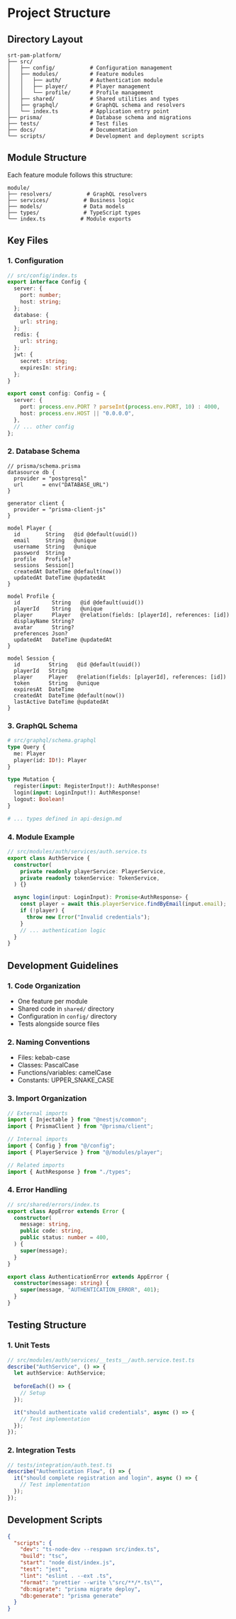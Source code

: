 # Project Structure

## Directory Layout
```
srt-pam-platform/
├── src/
│   ├── config/           # Configuration management
│   ├── modules/          # Feature modules
│   │   ├── auth/         # Authentication module
│   │   ├── player/       # Player management
│   │   └── profile/      # Profile management
│   ├── shared/           # Shared utilities and types
│   ├── graphql/          # GraphQL schema and resolvers
│   └── index.ts          # Application entry point
├── prisma/               # Database schema and migrations
├── tests/                # Test files
├── docs/                 # Documentation
└── scripts/              # Development and deployment scripts
```

## Module Structure
Each feature module follows this structure:
```
module/
├── resolvers/           # GraphQL resolvers
├── services/           # Business logic
├── models/             # Data models
├── types/              # TypeScript types
└── index.ts           # Module exports
```

## Key Files

### 1. Configuration
```typescript
// src/config/index.ts
export interface Config {
  server: {
    port: number;
    host: string;
  };
  database: {
    url: string;
  };
  redis: {
    url: string;
  };
  jwt: {
    secret: string;
    expiresIn: string;
  };
}

export const config: Config = {
  server: {
    port: process.env.PORT ? parseInt(process.env.PORT, 10) : 4000,
    host: process.env.HOST || "0.0.0.0",
  },
  // ... other config
};
```

### 2. Database Schema
```prisma
// prisma/schema.prisma
datasource db {
  provider = "postgresql"
  url      = env("DATABASE_URL")
}

generator client {
  provider = "prisma-client-js"
}

model Player {
  id        String   @id @default(uuid())
  email     String   @unique
  username  String   @unique
  password  String
  profile   Profile?
  sessions  Session[]
  createdAt DateTime @default(now())
  updatedAt DateTime @updatedAt
}

model Profile {
  id          String   @id @default(uuid())
  playerId    String   @unique
  player      Player   @relation(fields: [playerId], references: [id])
  displayName String?
  avatar      String?
  preferences Json?
  updatedAt   DateTime @updatedAt
}

model Session {
  id         String   @id @default(uuid())
  playerId   String
  player     Player   @relation(fields: [playerId], references: [id])
  token      String   @unique
  expiresAt  DateTime
  createdAt  DateTime @default(now())
  lastActive DateTime @updatedAt
}
```

### 3. GraphQL Schema
```graphql
# src/graphql/schema.graphql
type Query {
  me: Player
  player(id: ID!): Player
}

type Mutation {
  register(input: RegisterInput!): AuthResponse!
  login(input: LoginInput!): AuthResponse!
  logout: Boolean!
}

# ... types defined in api-design.md
```

### 4. Module Example
```typescript
// src/modules/auth/services/auth.service.ts
export class AuthService {
  constructor(
    private readonly playerService: PlayerService,
    private readonly tokenService: TokenService,
  ) {}

  async login(input: LoginInput): Promise<AuthResponse> {
    const player = await this.playerService.findByEmail(input.email);
    if (!player) {
      throw new Error("Invalid credentials");
    }
    // ... authentication logic
  }
}
```

## Development Guidelines

### 1. Code Organization
- One feature per module
- Shared code in `shared/` directory
- Configuration in `config/` directory
- Tests alongside source files

### 2. Naming Conventions
- Files: kebab-case
- Classes: PascalCase
- Functions/variables: camelCase
- Constants: UPPER_SNAKE_CASE

### 3. Import Organization
```typescript
// External imports
import { Injectable } from "@nestjs/common";
import { PrismaClient } from "@prisma/client";

// Internal imports
import { Config } from "@/config";
import { PlayerService } from "@/modules/player";

// Related imports
import { AuthResponse } from "./types";
```

### 4. Error Handling
```typescript
// src/shared/errors/index.ts
export class AppError extends Error {
  constructor(
    message: string,
    public code: string,
    public status: number = 400,
  ) {
    super(message);
  }
}

export class AuthenticationError extends AppError {
  constructor(message: string) {
    super(message, "AUTHENTICATION_ERROR", 401);
  }
}
```

## Testing Structure

### 1. Unit Tests
```typescript
// src/modules/auth/services/__tests__/auth.service.test.ts
describe("AuthService", () => {
  let authService: AuthService;
  
  beforeEach(() => {
    // Setup
  });

  it("should authenticate valid credentials", async () => {
    // Test implementation
  });
});
```

### 2. Integration Tests
```typescript
// tests/integration/auth.test.ts
describe("Authentication Flow", () => {
  it("should complete registration and login", async () => {
    // Test implementation
  });
});
```

## Development Scripts

```json
{
  "scripts": {
    "dev": "ts-node-dev --respawn src/index.ts",
    "build": "tsc",
    "start": "node dist/index.js",
    "test": "jest",
    "lint": "eslint . --ext .ts",
    "format": "prettier --write \"src/**/*.ts\"",
    "db:migrate": "prisma migrate deploy",
    "db:generate": "prisma generate"
  }
}
```